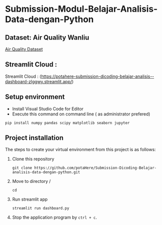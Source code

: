 # Submission-Modul-Belajar-Analisis-Data-dengan-Python

## Dataset: Air Quality Wanliu

[Air Quality Dataset](https://github.com/marceloreis/HTI/tree/master)

## Streamlit Cloud :

Streamlit Cloud : (https://potahere-submission-dicoding-belajar-analisis--dashboard-zlggwy.streamlit.app/)

## Setup environment

- Install Visual Studio Code for Editor
- Execute this command on command line ( as administrator prefered)

```
pip install numpy pandas scipy matplotlib seaborn jupyter
```

## Project installation

The steps to create your virtual environment from this project is as follows:

1. Clone this repository

   ```
   git clone https://github.com/potaHere/Submission-Dicoding-Belajar-analisis-data-dengan-python.git
   ```

2. Move to directory /
   ```
   cd 
   ```
3. Run streamlit app
   ```
   streamlit run dashboard.py
   ```
4. Stop the application program by `ctrl + c`.
 
